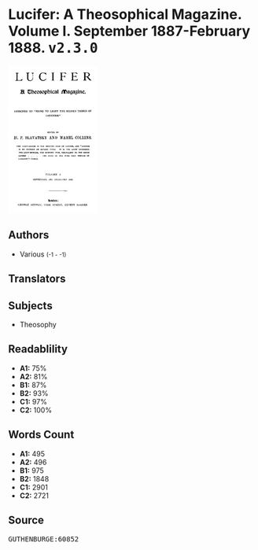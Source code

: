 # Lucifer: A Theosophical Magazine. Volume I. September 1887-February 1888. <kbd>v2.3.0</kbd>

![](./cover.medium.jpg "")

## Authors


 - Various <small>(-1 - -1)</small>

## Translators



## Subjects


 - Theosophy

## Readablility


 - **A1:** 75%
 - **A2:** 81%
 - **B1:** 87%
 - **B2:** 93%
 - **C1:** 97%
 - **C2:** 100%

## Words Count


 - **A1:** 495
 - **A2:** 496
 - **B1:** 975
 - **B2:** 1848
 - **C1:** 2901
 - **C2:** 2721

## Source


<kbd>GUTHENBURGE:60852</kbd>
